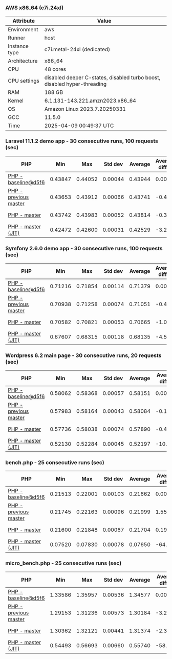 ### AWS x86_64 (c7i.24xl)

|  Attribute    |     Value      |
|---------------|----------------|
| Environment   |aws|
| Runner        |host|
| Instance type |c7i.metal-24xl (dedicated)|
| Architecture  |x86_64
| CPU           |48 cores|
| CPU settings  |disabled deeper C-states, disabled turbo boost, disabled hyper-threading|
| RAM           |188 GB|
| Kernel        |6.1.131-143.221.amzn2023.x86_64|
| OS            |Amazon Linux 2023.7.20250331|
| GCC           |11.5.0|
| Time          |2025-04-09 00:49:37 UTC|

### Laravel 11.1.2 demo app - 30 consecutive runs, 100 requests (sec)

|     PHP     |     Min     |     Max     |    Std dev   |   Average  |  Average diff % |   Median   | Median diff % |     Memory    |
|-------------|-------------|-------------|--------------|------------|-----------------|------------|---------------|---------------|
|[PHP - baseline@d5f6](https://github.com/php/php-src/commit/d5f6e56610)|0.43847|0.44052|0.00044|0.43944|0.00%|0.43951|0.00%|41.84 MB|
|[PHP - previous master](https://github.com/php/php-src/commit/633400bb56)|0.43653|0.43912|0.00066|0.43741|-0.46%|0.43728|-0.51%|41.89 MB|
|[PHP - master](https://github.com/php/php-src/commit/c20b429a90)|0.43742|0.43983|0.00052|0.43814|-0.30%|0.43813|-0.31%|41.89 MB|
|[PHP - master (JIT)](https://github.com/php/php-src/commit/c20b429a90)|0.42472|0.42600|0.00031|0.42529|-3.22%|0.42524|-3.25%|50.86 MB|

### Symfony 2.6.0 demo app - 30 consecutive runs, 100 requests (sec)

|     PHP     |     Min     |     Max     |    Std dev   |   Average  |  Average diff % |   Median   | Median diff % |     Memory    |
|-------------|-------------|-------------|--------------|------------|-----------------|------------|---------------|---------------|
|[PHP - baseline@d5f6](https://github.com/php/php-src/commit/d5f6e56610)|0.71216|0.71854|0.00114|0.71379|0.00%|0.71358|0.00%|37.50 MB|
|[PHP - previous master](https://github.com/php/php-src/commit/633400bb56)|0.70938|0.71258|0.00074|0.71051|-0.46%|0.71031|-0.46%|37.63 MB|
|[PHP - master](https://github.com/php/php-src/commit/c20b429a90)|0.70582|0.70821|0.00053|0.70665|-1.00%|0.70659|-0.98%|37.57 MB|
|[PHP - master (JIT)](https://github.com/php/php-src/commit/c20b429a90)|0.67607|0.68315|0.00118|0.68135|-4.55%|0.68130|-4.52%|44.60 MB|

### Wordpress 6.2 main page - 30 consecutive runs, 20 requests (sec)

|     PHP     |     Min     |     Max     |    Std dev   |   Average  |  Average diff % |   Median   | Median diff % |     Memory    |
|-------------|-------------|-------------|--------------|------------|-----------------|------------|---------------|---------------|
|[PHP - baseline@d5f6](https://github.com/php/php-src/commit/d5f6e56610)|0.58062|0.58368|0.00057|0.58151|0.00%|0.58148|0.00%|43.05 MB|
|[PHP - previous master](https://github.com/php/php-src/commit/633400bb56)|0.57983|0.58164|0.00043|0.58084|-0.12%|0.58084|-0.11%|43.03 MB|
|[PHP - master](https://github.com/php/php-src/commit/c20b429a90)|0.57736|0.58038|0.00074|0.57890|-0.45%|0.57882|-0.46%|42.97 MB|
|[PHP - master (JIT)](https://github.com/php/php-src/commit/c20b429a90)|0.52130|0.52284|0.00045|0.52197|-10.24%|0.52194|-10.24%|62.14 MB|

### bench.php - 25 consecutive runs (sec)

|     PHP     |     Min     |     Max     |    Std dev   |   Average  |  Average diff % |   Median   | Median diff % |     Memory    |
|-------------|-------------|-------------|--------------|------------|-----------------|------------|---------------|---------------|
|[PHP - baseline@d5f6](https://github.com/php/php-src/commit/d5f6e56610)|0.21513|0.22001|0.00103|0.21662|0.00%|0.21654|0.00%|26.22 MB|
|[PHP - previous master](https://github.com/php/php-src/commit/633400bb56)|0.21745|0.22163|0.00096|0.21999|1.55%|0.22006|1.63%|26.24 MB|
|[PHP - master](https://github.com/php/php-src/commit/c20b429a90)|0.21600|0.21848|0.00067|0.21704|0.19%|0.21692|0.18%|26.17 MB|
|[PHP - master (JIT)](https://github.com/php/php-src/commit/c20b429a90)|0.07520|0.07830|0.00078|0.07650|-64.69%|0.07645|-64.70%|27.40 MB|

### micro_bench.php - 25 consecutive runs (sec)

|     PHP     |     Min     |     Max     |    Std dev   |   Average  |  Average diff % |   Median   | Median diff % |     Memory    |
|-------------|-------------|-------------|--------------|------------|-----------------|------------|---------------|---------------|
|[PHP - baseline@d5f6](https://github.com/php/php-src/commit/d5f6e56610)|1.33586|1.35957|0.00536|1.34577|0.00%|1.34556|0.00%|20.48 MB|
|[PHP - previous master](https://github.com/php/php-src/commit/633400bb56)|1.29153|1.31236|0.00573|1.30184|-3.26%|1.30154|-3.27%|20.50 MB|
|[PHP - master](https://github.com/php/php-src/commit/c20b429a90)|1.30362|1.32121|0.00441|1.31374|-2.38%|1.31519|-2.26%|20.44 MB|
|[PHP - master (JIT)](https://github.com/php/php-src/commit/c20b429a90)|0.54493|0.56693|0.00660|0.55740|-58.58%|0.55867|-58.48%|21.82 MB|
